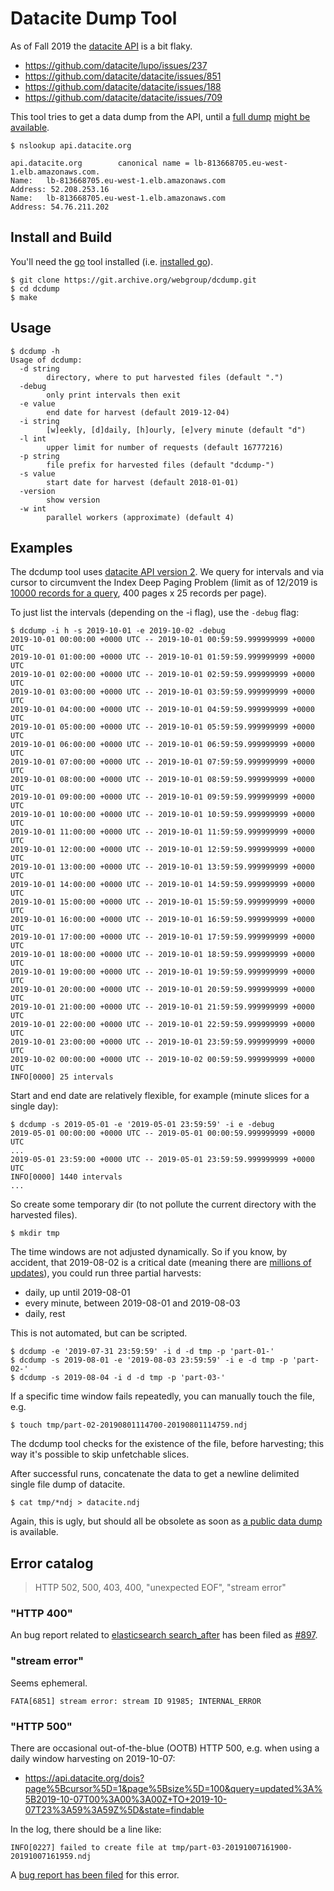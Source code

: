 # Datacite Dump Tool

As of Fall 2019 the [datacite API](https://support.datacite.org/docs/api) is
a bit flaky.

* https://github.com/datacite/lupo/issues/237
* https://github.com/datacite/datacite/issues/851
* https://github.com/datacite/datacite/issues/188
* https://github.com/datacite/datacite/issues/709

This tool tries to get a data dump from the API, until a [full
dump](https://github.com/datacite/datacite/issues/709) [might be
available](https://github.com/datacite/datacite/issues/851#issuecomment-538718411).

```
$ nslookup api.datacite.org

api.datacite.org        canonical name = lb-813668705.eu-west-1.elb.amazonaws.com.
Name:   lb-813668705.eu-west-1.elb.amazonaws.com
Address: 52.208.253.16
Name:   lb-813668705.eu-west-1.elb.amazonaws.com
Address: 54.76.211.202
```

## Install and Build

You'll need the [go](https://golang.org/cmd/go/) tool installed (i.e. [installed go](https://golang.org/doc/install)).

```
$ git clone https://git.archive.org/webgroup/dcdump.git
$ cd dcdump
$ make
```

## Usage

```
$ dcdump -h
Usage of dcdump:
  -d string
        directory, where to put harvested files (default ".")
  -debug
        only print intervals then exit
  -e value
        end date for harvest (default 2019-12-04)
  -i string
        [w]eekly, [d]daily, [h]ourly, [e]very minute (default "d")
  -l int
        upper limit for number of requests (default 16777216)
  -p string
        file prefix for harvested files (default "dcdump-")
  -s value
        start date for harvest (default 2018-01-01)
  -version
        show version
  -w int
        parallel workers (approximate) (default 4)
```

## Examples

The dcdump tool uses [datacite API version
2](https://support.datacite.org/docs/api). We query for intervals and via
cursor to circumvent the Index Deep Paging Problem (limit as of 12/2019 is
[10000 records for a query](https://support.datacite.org/docs/pagination), 400
pages x 25 records per page).

To just list the intervals (depending on the -i flag), use the `-debug` flag:

```
$ dcdump -i h -s 2019-10-01 -e 2019-10-02 -debug
2019-10-01 00:00:00 +0000 UTC -- 2019-10-01 00:59:59.999999999 +0000 UTC
2019-10-01 01:00:00 +0000 UTC -- 2019-10-01 01:59:59.999999999 +0000 UTC
2019-10-01 02:00:00 +0000 UTC -- 2019-10-01 02:59:59.999999999 +0000 UTC
2019-10-01 03:00:00 +0000 UTC -- 2019-10-01 03:59:59.999999999 +0000 UTC
2019-10-01 04:00:00 +0000 UTC -- 2019-10-01 04:59:59.999999999 +0000 UTC
2019-10-01 05:00:00 +0000 UTC -- 2019-10-01 05:59:59.999999999 +0000 UTC
2019-10-01 06:00:00 +0000 UTC -- 2019-10-01 06:59:59.999999999 +0000 UTC
2019-10-01 07:00:00 +0000 UTC -- 2019-10-01 07:59:59.999999999 +0000 UTC
2019-10-01 08:00:00 +0000 UTC -- 2019-10-01 08:59:59.999999999 +0000 UTC
2019-10-01 09:00:00 +0000 UTC -- 2019-10-01 09:59:59.999999999 +0000 UTC
2019-10-01 10:00:00 +0000 UTC -- 2019-10-01 10:59:59.999999999 +0000 UTC
2019-10-01 11:00:00 +0000 UTC -- 2019-10-01 11:59:59.999999999 +0000 UTC
2019-10-01 12:00:00 +0000 UTC -- 2019-10-01 12:59:59.999999999 +0000 UTC
2019-10-01 13:00:00 +0000 UTC -- 2019-10-01 13:59:59.999999999 +0000 UTC
2019-10-01 14:00:00 +0000 UTC -- 2019-10-01 14:59:59.999999999 +0000 UTC
2019-10-01 15:00:00 +0000 UTC -- 2019-10-01 15:59:59.999999999 +0000 UTC
2019-10-01 16:00:00 +0000 UTC -- 2019-10-01 16:59:59.999999999 +0000 UTC
2019-10-01 17:00:00 +0000 UTC -- 2019-10-01 17:59:59.999999999 +0000 UTC
2019-10-01 18:00:00 +0000 UTC -- 2019-10-01 18:59:59.999999999 +0000 UTC
2019-10-01 19:00:00 +0000 UTC -- 2019-10-01 19:59:59.999999999 +0000 UTC
2019-10-01 20:00:00 +0000 UTC -- 2019-10-01 20:59:59.999999999 +0000 UTC
2019-10-01 21:00:00 +0000 UTC -- 2019-10-01 21:59:59.999999999 +0000 UTC
2019-10-01 22:00:00 +0000 UTC -- 2019-10-01 22:59:59.999999999 +0000 UTC
2019-10-01 23:00:00 +0000 UTC -- 2019-10-01 23:59:59.999999999 +0000 UTC
2019-10-02 00:00:00 +0000 UTC -- 2019-10-02 00:59:59.999999999 +0000 UTC
INFO[0000] 25 intervals
```

Start and end date are relatively flexible, for example (minute slices for a single day):

```
$ dcdump -s 2019-05-01 -e '2019-05-01 23:59:59' -i e -debug
2019-05-01 00:00:00 +0000 UTC -- 2019-05-01 00:00:59.999999999 +0000 UTC
...
2019-05-01 23:59:00 +0000 UTC -- 2019-05-01 23:59:59.999999999 +0000 UTC
INFO[0000] 1440 intervals
...
```


So create some temporary dir (to not pollute the current directory with the
harvested files).

```
$ mkdir tmp
```

The time windows are not adjusted dynamically. So if you know, by accident,
that 2019-08-02 is a critical date (meaning there are [millions of
updates](https://gist.github.com/miku/176edd1222fc42ae3b23234bc9d3cd87#file-freq-tsv-L325)),
you could run three partial harvests:

* daily, up until 2019-08-01
* every minute, between 2019-08-01 and 2019-08-03
* daily, rest

This is not automated, but can be scripted.

```
$ dcdump -e '2019-07-31 23:59:59' -i d -d tmp -p 'part-01-'
$ dcdump -s 2019-08-01 -e '2019-08-03 23:59:59' -i e -d tmp -p 'part-02-'
$ dcdump -s 2019-08-04 -i d -d tmp -p 'part-03-'
```

If a specific time window fails repeatedly, you can manually touch the file, e.g.

```
$ touch tmp/part-02-20190801114700-20190801114759.ndj
```

The dcdump tool checks for the existence of the file, before harvesting; this
way it's possible to skip unfetchable slices.

After successful runs, concatenate the data to get a newline delimited single file dump of datacite.

```
$ cat tmp/*ndj > datacite.ndj
```

Again, this is ugly, but should all be obsolete as soon as [a public data
dump](https://github.com/datacite/datacite/issues/709) is available.

## Error catalog

> HTTP 502, 500, 403, 400, "unexpected EOF", "stream error"

### "HTTP 400"

An bug report related to [elasticsearch
search_after](https://www.elastic.co/guide/en/elasticsearch/reference/current/search-request-body.html#request-body-search-search-after)
has been filed as [#897](https://github.com/datacite/datacite/issues/897).

### "stream error"

Seems ephemeral.

```
FATA[6851] stream error: stream ID 91985; INTERNAL_ERROR
```

### "HTTP 500"

There are occasional out-of-the-blue (OOTB) HTTP 500, e.g. when using a daily
window harvesting on 2019-10-07:

* https://api.datacite.org/dois?page%5Bcursor%5D=1&page%5Bsize%5D=100&query=updated%3A%5B2019-10-07T00%3A00%3A00Z+TO+2019-10-07T23%3A59%3A59Z%5D&state=findable

In the log, there should be a line like:

```
INFO[0227] failed to create file at tmp/part-03-20191007161900-20191007161959.ndj
```

A [bug report has been filed](https://github.com/datacite/datacite/issues/898) for this error.

